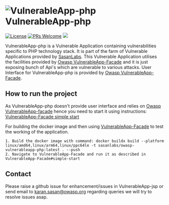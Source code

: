 # ![VulnerableApp-php](https://raw.githubusercontent.com/SasanLabs/VulnerableApp/master/docs/logos/Coloured/iconColoured.png) VulnerableApp-php
[![License](https://img.shields.io/badge/License-Apache%202.0-blue.svg)](https://opensource.org/licenses/Apache-2.0) [![PRs Welcome](https://img.shields.io/badge/PRs-welcome-brightgreen.svg?style=flat-square)](http://makeapullrequest.com) [![](https://img.shields.io/twitter/follow/sasan_karan?style=flat&logo=twitter)](https://twitter.com/intent/follow?screen_name=sasan_karan)

VulnerableApp-php is a Vulnerable Application containing vulnerabilities specific to PHP technology stack. It is part of the farm of Vulnerable Applications provided by [SasanLabs](https://github.com/SasanLabs). This Vulnerable Application utilises the facilities provided by [Owasp VulnerableApp-Facade](https://github.com/SasanLabs/VulnerableApp-facade) and it is just exposing bunch of Api's which are vulnerable to various attacks.
User Interface for VulnerableApp-php is provided by [Owasp VulnerableApp-Facade](https://github.com/SasanLabs/VulnerableApp-facade).

## How to run the project
As VulnerableApp-php doesn't provide user interface and relies on [Owasp VulnerableApp-facade](https://github.com/SasanLabs/VulnerableApp-facade) hence you need to start it using instructions: [VulnerableApp-Facade simple start](https://github.com/SasanLabs/VulnerableApp-facade#simple-start)

For building the docker image and then using [VulnerableApp-Facade](https://github.com/SasanLabs/VulnerableApp-facade#simple-start) to test the working of the application.
```
1. Build the docker image with command: docker buildx build --platform linux/amd64,linux/arm64,linux/ppc64le -t sasanlabs/owasp-vulnerableapp-php:latest . --push
2. Navigate to VulnerableApp-Facade and run it as described in VulnerableApp-Facade#simple-start
```

## Contact
Please raise a github issue for enhancement/issues in VulnerableApp-jsp or send email to karan.sasan@owasp.org regarding queries
we will try to resolve issues asap.
